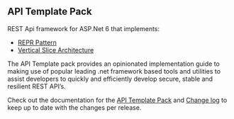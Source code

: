 
## API Template Pack

REST Api framework for ASP.Net 6 that implements:
* [REPR Pattern](https://www.apitemplatepack.com/docs/introduction/repr-pattern/) 
* [Vertical Slice Architecture](https://www.apitemplatepack.com/docs/introduction/vertical-slice/)

The API Template pack provides an opinionated implementation guide to making use of popular leading .net framework based tools and utilities to assist developers to quickly and efficiently develop secure, stable and resilient REST API’s.


Check out the documentation for the [API Template Pack](https://www.apitemplatepack.com/)  and [Change log](https://www.apitemplatepack.com/docs/changelog) to keep up to date with the changes per release.